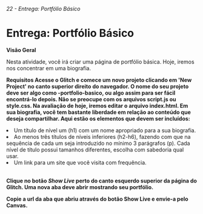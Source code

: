 <em>22 - Entrega: Portfólio Básico</em>
<h1>Entrega: Portfólio Básico</h1>

<strong>Visão Geral</strong>

Nesta atividade, você irá criar uma página de portfólio básica. Hoje, iremos nos concentrar em uma biografia.

<strong>Requisitos
Acesse o Glitch e comece um novo projeto clicando em 'New Project' no canto superior direito do navegador.
O nome do seu projeto deve ser algo como <seu nome>-portfolio-basico, ou algo assim para ser fácil encontrá-lo depois.
Não se preocupe com os arquivos script.js ou style.css. Na avaliação de hoje, iremos editar o arquivo index.html.
Em sua biografia, você tem bastante liberdade em relação ao conteúdo que deseja compartilhar. Aqui estão os elementos que devem ser incluídos:</strong>

<li>Um título de nível um (h1) com um nome apropriado para a sua biografia.</li>
<li>Ao menos três títulos de níveis inferiores (h2-h6), fazendo com que na sequência de cada um seja introduzido no mínimo 3 parágrafos (p). Cada nível de título possui tamanhos diferentes, escolha com sabedoria qual usar.</li>
<li>Um link para um site que você visita com frequência.</li><br>

<strong>Clique no botão <strong><em>Show Live</em></strong> perto do canto esquerdo superior da página do Glitch. Uma nova aba deve abrir mostrando seu portfólio.</strong>

<strong>Copie a url da aba que abriu através do botão Show Live e envie-a pelo Canvas.</strong>